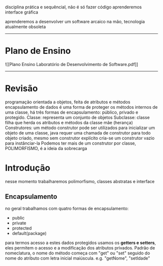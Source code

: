 disciplina prática e sequêncial, não é só fazer código
aprenderemos interface gráfica

aprenderemos a desenvolver um software arcaico na mão, tecnologia atualmente obsoleta 

---

# Plano de Ensino

![[Plano Ensino Laboratório de Desenvolvimento de Software.pdf]]

---
# Revisão
programação orientada a objetos, feita de atributos e métodos
encapsulamento de dados é uma forma de proteger os métodos internos de uma classe, há três formas de encapsulamento: público, privado e protegido.
Classe: representa um conjunto de objetos
Subclasse: classe filha que herda os atributos e métodos da classe mãe (herança)
Construtores: um método construtor pode ser utilizados para inicializar um objeto de uma classe, java requer uma chamada de construtor para todo objeto criado, mesmo sem construtor explícito cria-se um construtor vazio para instânciar-la
Podemos ter mais de um construtor por classe, POLIMORFISMO, é a ideia da sobrecarga

# Introdução
nesse momento trabalharemos polimorfismo, classes abstratas e interface

## Encapsulamento
no geral trabalhamos com quatro formas de encapsulamento:
- public
- private
- protected
- default(package)

para termos acesso a estes dados protegidos usamos os **getters e setters**, eles permitem o acesso e a modificação dos atributos privados. Padrão de nomeclatura, o nome do método começa com "get" ou "set" seguido do nome do atributo com letra inicial maiúscula. e.g. "getNome", "setIdade"

